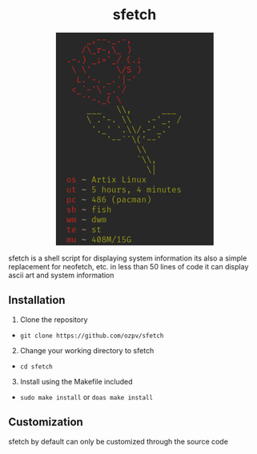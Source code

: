 <h1 align="center">sfetch</h1>
<p align="center"><img src="https://raw.githubusercontent.com/ozpv/sfetch/main/preview.png"/></p>

sfetch is a shell script for displaying system information 
its also a simple replacement for neofetch, etc.
in less than 50 lines of code it can display ascii art and system information

## Installation
1. Clone the repository
  - `git clone https://github.com/ozpv/sfetch`
2. Change your working directory to sfetch
  - `cd sfetch`
3. Install using the Makefile included
  - `sudo make install` or `doas make install`

## Customization
sfetch by default can only be customized through the source code
